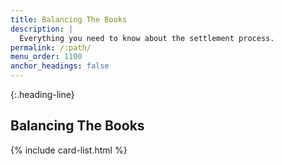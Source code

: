 ```yaml
---
title: Balancing The Books
description: |
  Everything you need to know about the settlement process.
permalink: /:path/
menu_order: 1100
anchor_headings: false
---
```


{:.heading-line}

## Balancing The Books

{% include card-list.html %}

